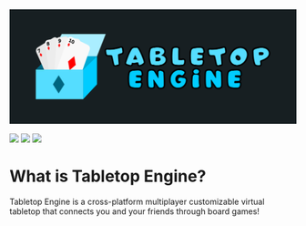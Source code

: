 <img src="resources/banner.png"/>

![](https://img.shields.io/badge/Made_with-Godot_Engine-blue)
![](https://img.shields.io/badge/Documentation-Work_in_progress-yellow)
![](https://img.shields.io/badge/Version-0.0.1_Alpha-green)

# What is Tabletop Engine?

Tabletop Engine is a cross-platform multiplayer customizable virtual tabletop that connects you and your friends through board games!